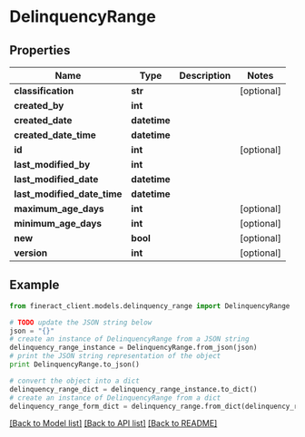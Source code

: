 # DelinquencyRange


## Properties

Name | Type | Description | Notes
------------ | ------------- | ------------- | -------------
**classification** | **str** |  | [optional] 
**created_by** | **int** |  | 
**created_date** | **datetime** |  | 
**created_date_time** | **datetime** |  | 
**id** | **int** |  | [optional] 
**last_modified_by** | **int** |  | 
**last_modified_date** | **datetime** |  | 
**last_modified_date_time** | **datetime** |  | 
**maximum_age_days** | **int** |  | [optional] 
**minimum_age_days** | **int** |  | [optional] 
**new** | **bool** |  | [optional] 
**version** | **int** |  | [optional] 

## Example

```python
from fineract_client.models.delinquency_range import DelinquencyRange

# TODO update the JSON string below
json = "{}"
# create an instance of DelinquencyRange from a JSON string
delinquency_range_instance = DelinquencyRange.from_json(json)
# print the JSON string representation of the object
print DelinquencyRange.to_json()

# convert the object into a dict
delinquency_range_dict = delinquency_range_instance.to_dict()
# create an instance of DelinquencyRange from a dict
delinquency_range_form_dict = delinquency_range.from_dict(delinquency_range_dict)
```
[[Back to Model list]](../README.md#documentation-for-models) [[Back to API list]](../README.md#documentation-for-api-endpoints) [[Back to README]](../README.md)


